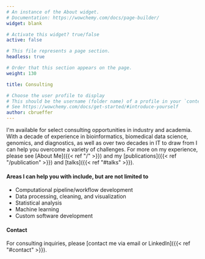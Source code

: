 ```yaml
---
# An instance of the About widget.
# Documentation: https://wowchemy.com/docs/page-builder/
widget: blank

# Activate this widget? true/false
active: false

# This file represents a page section.
headless: true

# Order that this section appears on the page.
weight: 130

title: Consulting

# Choose the user profile to display
# This should be the username (folder name) of a profile in your `content/authors/` folder.
# See https://wowchemy.com/docs/get-started/#introduce-yourself
author: cbrueffer
---
```


I'm available for select consulting opportunities in industry and academia. With a decade of experience in bioinformatics, biomedical data science, genomics, and diagnostics, as well as over two decades in IT to draw from I can help you overcome a variety of challenges. For more on my experience, please see [About Me]({{< ref "/" >}}) and my [publications]({{< ref "/publication" >}}) and [talks]({{< ref "#talks" >}}).

#### Areas I can help you with include, but are not limited to

- Computational pipeline/workflow development
- Data processing, cleaning, and visualization
- Statistical analysis
- Machine learning
- Custom software development

#### Contact

For consulting inquiries, please [contact me via email or LinkedIn]({{< ref "#contact" >}}).
